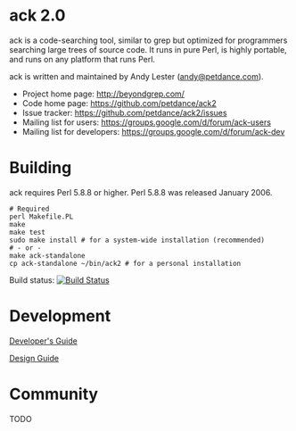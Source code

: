 # ack 2.0

ack is a code-searching tool, similar to grep but optimized for
programmers searching large trees of source code.  It runs in pure
Perl, is highly portable, and runs on any platform that runs Perl.

ack is written and maintained by Andy Lester (andy@petdance.com).

* Project home page: http://beyondgrep.com/
* Code home page: https://github.com/petdance/ack2
* Issue tracker: https://github.com/petdance/ack2/issues
* Mailing list for users: https://groups.google.com/d/forum/ack-users
* Mailing list for developers: https://groups.google.com/d/forum/ack-dev

# Building

ack requires Perl 5.8.8 or higher.  Perl 5.8.8 was released January 2006.

    # Required
    perl Makefile.PL
    make
    make test
    sudo make install # for a system-wide installation (recommended)
    # - or -
    make ack-standalone
    cp ack-standalone ~/bin/ack2 # for a personal installation

Build status: [![Build Status](https://travis-ci.org/petdance/ack2.png?branch=dev)](https://travis-ci.org/petdance/ack2)

# Development

[Developer's Guide](DEVELOPERS.md)

[Design Guide](DESIGN.md)

# Community

TODO
